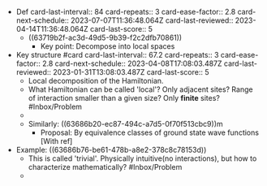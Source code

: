- Def
  card-last-interval:: 84
  card-repeats:: 3
  card-ease-factor:: 2.8
  card-next-schedule:: 2023-07-07T11:36:48.064Z
  card-last-reviewed:: 2023-04-14T11:36:48.064Z
  card-last-score:: 5
	- ((63719b2f-ac3d-49d5-9b39-f2c2dfb70861))
		- Key point: Decompose into local spaces
- Key structure #card
  card-last-interval:: 67.2
  card-repeats:: 3
  card-ease-factor:: 2.8
  card-next-schedule:: 2023-04-08T17:08:03.487Z
  card-last-reviewed:: 2023-01-31T13:08:03.487Z
  card-last-score:: 5
	- Local decomposition of the Hamiltonian.
	- What Hamiltonian can be called 'local'? Only adjacent sites? Range of interaction smaller than a given size? Only **finite** sites? #Inbox/Problem
	-
	- Similarly: ((63686b20-ec87-494c-a7d5-0f70f513cbc9))m
		- Proposal: By equivalence classes of ground state wave functions [With ref]
- Example: ((63686b76-be61-478b-a8e2-378c8c78153d))
	- This is called 'trivial'. Physically intuitive(no interactions), but how to characterize mathematically? #Inbox/Problem
	-